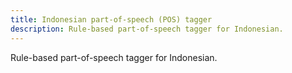 ```yaml
---
title: Indonesian part-of-speech (POS) tagger
description: Rule-based part-of-speech tagger for Indonesian.
---
```


Rule-based part-of-speech tagger for Indonesian.